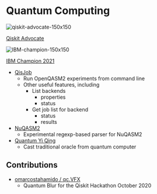# Quantum Computing

![qiskit-advocate-150x150](https://images.youracclaim.com/size/150x150/images/377a853f-f995-4e81-aa32-7c0b382a6ef4/IBM_Qiskit_Advocate_-_Advanced.png)

[Qiskit Advocate](https://www.youracclaim.com/badges/27976146-e4a9-47c6-8a2d-f7e932ea3177/embedded)

![IBM-champion-150x150](https://images.youracclaim.com/size/110x110/images/44a9ba34-ff61-4ccf-9381-e422fdb61f5c/IBM_Champion_2021_-_New_Design_v3.png)

[IBM Champion 2021](https://www.youracclaim.com/badges/528d23d6-087f-4698-8d17-d59688106ac4/public_url)

* [QisJob](https://github.com/jwoehr/qisjob)
  * Run OpenQASM2 experiments from command line
  * Other useful features, including
    * List backends
      * properties
      * status
    * Get job list for backend
      * status
      * results
* [NuQASM2](https://github.com/jwoehr/nuqasm2)
  * Experimental regexp-based parser for NuQASM2
* [Quantum Yi Qing](https://github.com/jwoehr/quantum_yiqing)
  * Cast traditional oracle from quantum computer

## Contributions
*  [omarcostahamido / qc.VFX](https://github.com/omarcostahamido/qc.VFX)
   * Quantum Blur for the Qiskit Hackathon October 2020
